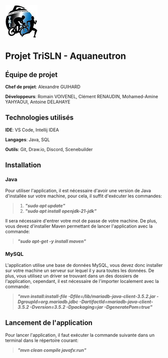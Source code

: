 ![Logo TriSLN Aquaneutron](./src/main/resources/com/trisln/aquaneutron/trislnaquaneutron/img/TriSLN_AquaNeutron.png)

# Projet TriSLN - Aquaneutron

## Équipe de projet
**Chef de projet**: Alexandre GUIHARD

**Développeurs**: Romain VOIVENEL, Clément RENAUDIN, Mohamed-Amine YAHYAOUI, Antoine DELAHAYE

## Technologies utilisés
**IDE**: VS Code, Intellij IDEA

**Langages**: Java, SQL

**Outils**: Git, Draw.io, Discord, Scenebuilder

## Installation

### Java
Pour utiliser l'application, il est nécessaire d'avoir une version de Java d'installée sur votre machine, pour cela, il suffit d'exécuter les commandes:
>1) ***"sudo apt update"***
>2) ***"sudo apt install openjdk-21-jdk"***

Il sera nécessaire d'entrer votre mot de passe de votre machine. De plus, vous devez d'installer Maven permettant de lancer l'application avec la commande:
>***"sudo apt-get -y install maven"***

### MySQL
L'application utilise une base de données MySQL, vous devez donc installer sur votre machine un serveur sur lequel il y aura toutes les données. De plus, vous utilisez un driver se trouvant dans un des dossiers de l'application, cependant, il est nécessaire de l'importer localement avec la commande: 
>***"mvn install:install-file -Dfile=/lib/mariadb-java-client-3.5.2.jar -DgroupId=org.mariadb.jdbc -DartifactId=mariadb-java-client-3.5.2 -Dversion=3.5.2 -Dpackaging=jar -DgeneratePom=true"***

## Lancement de l'application
Pour lancer l'application, il faut exécuter la commande suivante dans un terminal dans le répertoire courant: 
>***"mvn clean compile javafx:run"***
